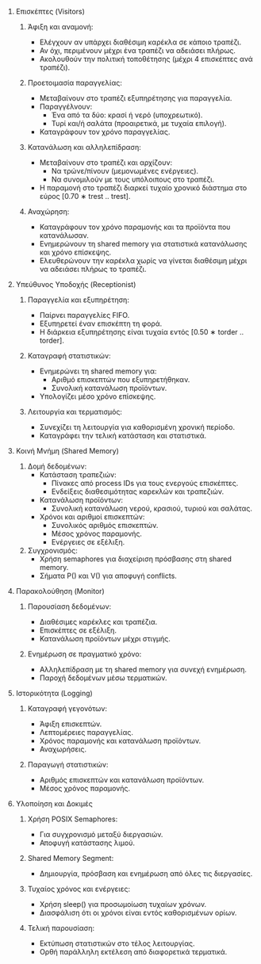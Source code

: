 1. Επισκέπτες (Visitors)

   1. Άφιξη και αναμονή:

      - Ελέγχουν αν υπάρχει διαθέσιμη καρέκλα σε κάποιο τραπέζι.
      - Αν όχι, περιμένουν μέχρι ένα τραπέζι να αδειάσει πλήρως.
      - Ακολουθούν την πολιτική τοποθέτησης (μέχρι 4 επισκέπτες ανά τραπέζι).

   2. Προετοιμασία παραγγελίας:

      - Μεταβαίνουν στο τραπέζι εξυπηρέτησης για παραγγελία.
      - Παραγγέλνουν:
        - Ένα από τα δύο: κρασί ή νερό (υποχρεωτικό).
        - Τυρί και/ή σαλάτα (προαιρετικά, με τυχαία επιλογή).
      - Καταγράφουν τον χρόνο παραγγελίας.

   3. Κατανάλωση και αλληλεπίδραση:

      - Μεταβαίνουν στο τραπέζι και αρχίζουν:
        - Να τρώνε/πίνουν (μεμονωμένες ενέργειες).
        - Να συνομιλούν με τους υπόλοιπους στο τραπέζι.
      - Η παραμονή στο τραπέζι διαρκεί τυχαίο χρονικό διάστημα στο εύρος [0.70 ∗ trest .. trest].

   4. Αναχώρηση:
      - Καταγράφουν τον χρόνο παραμονής και τα προϊόντα που κατανάλωσαν.
      - Ενημερώνουν τη shared memory για στατιστικά κατανάλωσης και χρόνο επίσκεψης.
      - Ελευθερώνουν την καρέκλα χωρίς να γίνεται διαθέσιμη μέχρι να αδειάσει πλήρως το τραπέζι.

2. Υπεύθυνος Υποδοχής (Receptionist)

   1. Παραγγελία και εξυπηρέτηση:
      - Παίρνει παραγγελίες FIFO.
      - Εξυπηρετεί έναν επισκέπτη τη φορά.
      - Η διάρκεια εξυπηρέτησης είναι τυχαία εντός [0.50 ∗ torder .. torder].
   2. Καταγραφή στατιστικών:

      - Ενημερώνει τη shared memory για:
        - Αριθμό επισκεπτών που εξυπηρετήθηκαν.
        - Συνολική κατανάλωση προϊόντων.
      - Υπολογίζει μέσο χρόνο επίσκεψης.

   3. Λειτουργία και τερματισμός:
      - Συνεχίζει τη λειτουργία για καθορισμένη χρονική περίοδο.
      - Καταγράφει την τελική κατάσταση και στατιστικά.

3. Κοινή Μνήμη (Shared Memory)

   1. Δομή δεδομένων:
      - Κατάσταση τραπεζιών:
        - Πίνακες από process IDs για τους ενεργούς επισκέπτες.
        - Ενδείξεις διαθεσιμότητας καρεκλών και τραπεζιών.
      - Κατανάλωση προϊόντων:
        - Συνολική κατανάλωση νερού, κρασιού, τυριού και σαλάτας.
      - Χρόνοι και αριθμοί επισκεπτών:
        - Συνολικός αριθμός επισκεπτών.
        - Μέσος χρόνος παραμονής.
        - Ενέργειες σε εξέλιξη.
   2. Συγχρονισμός:
      - Χρήση semaphores για διαχείριση πρόσβασης στη shared memory.
      - Σήματα P() και V() για αποφυγή conflicts.

4. Παρακολούθηση (Monitor)

   1. Παρουσίαση δεδομένων:

      - Διαθέσιμες καρέκλες και τραπέζια.
      - Επισκέπτες σε εξέλιξη.
      - Κατανάλωση προϊόντων μέχρι στιγμής.

   2. Ενημέρωση σε πραγματικό χρόνο:
      - Αλληλεπίδραση με τη shared memory για συνεχή ενημέρωση.
      - Παροχή δεδομένων μέσω τερματικών.

5. Ιστορικότητα (Logging)

   1. Καταγραφή γεγονότων:

      - Άφιξη επισκεπτών.
      - Λεπτομέρειες παραγγελίας.
      - Χρόνος παραμονής και κατανάλωση προϊόντων.
      - Αναχωρήσεις.

   2. Παραγωγή στατιστικών:
      - Αριθμός επισκεπτών και κατανάλωση προϊόντων.
      - Μέσος χρόνος παραμονής.

6. Υλοποίηση και Δοκιμές

   1. Χρήση POSIX Semaphores:

      - Για συγχρονισμό μεταξύ διεργασιών.
      - Αποφυγή κατάστασης λιμού.

   2. Shared Memory Segment:

      - Δημιουργία, πρόσβαση και ενημέρωση από όλες τις διεργασίες.

   3. Τυχαίος χρόνος και ενέργειες:

      - Χρήση sleep() για προσωμοίωση τυχαίων χρόνων.
      - Διασφάλιση ότι οι χρόνοι είναι εντός καθορισμένων ορίων.

   4. Τελική παρουσίαση:
      - Εκτύπωση στατιστικών στο τέλος λειτουργίας.
      - Ορθή παράλληλη εκτέλεση από διαφορετικά τερματικά.
